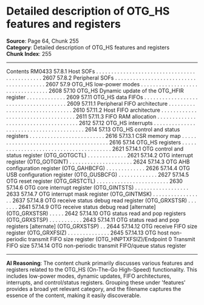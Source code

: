 # Detailed description of OTG_HS features and registers

**Source**: Page 64, Chunk 255  
**Category**: Detailed description of OTG_HS features and registers  
**Chunk Index**: 255

---

Contents RM0433
57.8.1 Host SOFs . . . . . . . . . . . . . . . . . . . . . . . . . . . . . . . . . . . . . . . . . . . . . 2607
57.8.2 Peripheral SOFs . . . . . . . . . . . . . . . . . . . . . . . . . . . . . . . . . . . . . . . . 2607
57.9 OTG_HS low-power modes . . . . . . . . . . . . . . . . . . . . . . . . . . . . . . . . . 2608
57.10 OTG_HS Dynamic update of the OTG_HFIR register . . . . . . . . . . . . . 2609
57.11 OTG_HS data FIFOs . . . . . . . . . . . . . . . . . . . . . . . . . . . . . . . . . . . . . . 2609
57.11.1 Peripheral FIFO architecture . . . . . . . . . . . . . . . . . . . . . . . . . . . . . . . 2610
57.11.2 Host FIFO architecture . . . . . . . . . . . . . . . . . . . . . . . . . . . . . . . . . . . 2611
57.11.3 FIFO RAM allocation . . . . . . . . . . . . . . . . . . . . . . . . . . . . . . . . . . . . . 2612
57.12 OTG_HS interrupts . . . . . . . . . . . . . . . . . . . . . . . . . . . . . . . . . . . . . . . . 2614
57.13 OTG_HS control and status registers . . . . . . . . . . . . . . . . . . . . . . . . . 2616
57.13.1 CSR memory map . . . . . . . . . . . . . . . . . . . . . . . . . . . . . . . . . . . . . . . 2616
57.14 OTG_HS registers . . . . . . . . . . . . . . . . . . . . . . . . . . . . . . . . . . . . . . . . 2621
57.14.1 OTG control and status register (OTG_GOTGCTL) . . . . . . . . . . . . . 2621
57.14.2 OTG interrupt register (OTG_GOTGINT) . . . . . . . . . . . . . . . . . . . . . 2624
57.14.3 OTG AHB configuration register (OTG_GAHBCFG) . . . . . . . . . . . . . 2626
57.14.4 OTG USB configuration register (OTG_GUSBCFG) . . . . . . . . . . . . . 2627
57.14.5 OTG reset register (OTG_GRSTCTL) . . . . . . . . . . . . . . . . . . . . . . . . 2630
57.14.6 OTG core interrupt register (OTG_GINTSTS) . . . . . . . . . . . . . . . . . . 2633
57.14.7 OTG interrupt mask register (OTG_GINTMSK) . . . . . . . . . . . . . . . . . 2637
57.14.8 OTG receive status debug read register (OTG_GRXSTSR) . . . . . . . 2641
57.14.9 OTG receive status debug read [alternate] (OTG_GRXSTSR) . . . . . 2642
57.14.10 OTG status read and pop registers (OTG_GRXSTSP) . . . . . . . . . . . 2643
57.14.11 OTG status read and pop registers [alternate] (OTG_GRXSTSP) . . 2644
57.14.12 OTG receive FIFO size register (OTG_GRXFSIZ) . . . . . . . . . . . . . . 2645
57.14.13 OTG host non-periodic transmit FIFO size register
(OTG_HNPTXFSIZ)/Endpoint 0 Transmit FIFO size
57.14.14 OTG non-periodic transmit FIFO/queue status register

---

**AI Reasoning**: The content chunk primarily discusses various features and registers related to the OTG_HS (On-The-Go High-Speed) functionality. This includes low-power modes, dynamic updates, FIFO architectures, interrupts, and control/status registers. Grouping these under 'features' provides a broad yet relevant category, and the filename captures the essence of the content, making it easily discoverable.
